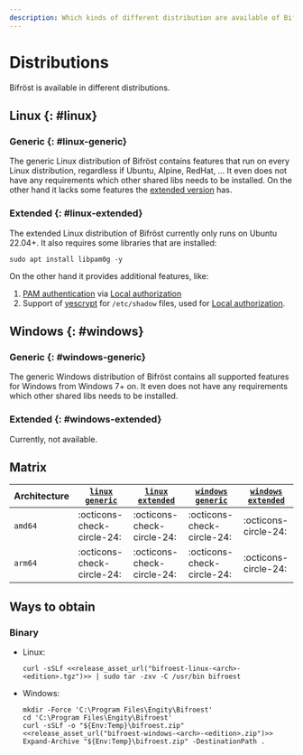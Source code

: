 ```yaml
---
description: Which kinds of different distribution are available of Bifröst and how to obtain them.
---
```


# Distributions

Bifröst is available in different distributions.

## Linux {: #linux}

### Generic {: #linux-generic}

The generic Linux distribution of Bifröst contains features that run on every Linux distribution, regardless if Ubuntu, Alpine, RedHat, ... It even does not have any requirements which other shared libs needs to be installed. On the other hand it lacks some features the [extended version](#linux-extended) has.

### Extended {: #linux-extended}

The extended Linux distribution of Bifröst currently only runs on Ubuntu 22.04+. It also requires some libraries that are installed:

```shell
sudo apt install libpam0g -y
```

On the other hand it provides additional features, like:

1. [PAM authentication](../reference/authorization/local.md#property-pamService) via [Local authorization](../reference/authorization/local.md)
2. Support of [yescrypt](../reference/authorization/local.md#password-yescrypt) for `/etc/shadow` files, used for [Local authorization](../reference/authorization/local.md).

## Windows {: #windows}

### Generic {: #windows-generic}
The generic Windows distribution of Bifröst contains all supported features for Windows from Windows 7+ on. It even does not have any requirements which other shared libs needs to be installed.

### Extended {: #windows-extended}
Currently, not available.

## Matrix

| Architecture | [`linux`<br>`generic`](#linux-generic) | [`linux`<br>`extended`](#linux-extended) | [`windows`<br>`generic`](#windows-generic) | [`windows`<br>`extended`](#windows-extended) |
| - | - | - | - | - |
| `amd64` | :octicons-check-circle-24: | :octicons-check-circle-24: | :octicons-check-circle-24: | :octicons-circle-24: |
| `arm64` | :octicons-check-circle-24: | :octicons-check-circle-24: | :octicons-check-circle-24: | :octicons-circle-24: |

## Ways to obtain

### Binary

* Linux:
    ```shell
    curl -sSLf <<release_asset_url("bifroest-linux-<arch>-<edition>.tgz")>> | sudo tar -zxv -C /usr/bin bifroest
    ```
* Windows:
    ```{.powershell title="Run elevated"}
    mkdir -Force 'C:\Program Files\Engity\Bifroest'
    cd 'C:\Program Files\Engity\Bifroest'
    curl -sSLf -o "${Env:Temp}\bifroest.zip" <<release_asset_url("bifroest-windows-<arch>-<edition>.zip")>>
    Expand-Archive "${Env:Temp}\bifroest.zip" -DestinationPath .
    ```
